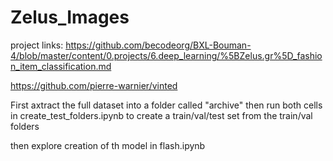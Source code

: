 # Zelus_Images

project links:
https://github.com/becodeorg/BXL-Bouman-4/blob/master/content/0.projects/6.deep_learning/%5BZelus.gr%5D_fashion_item_classification.md

https://github.com/pierre-warnier/vinted


First axtract the full dataset into a folder called "archive"
then run both cells in create_test_folders.ipynb to create a train/val/test set from the train/val folders

then explore creation of th model in flash.ipynb